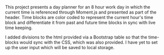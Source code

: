 This project presents a day planner for an 8 hour work day in which the current time is referenced through Moment.js and presented as part of the header.  Time blocks are color coded to represent the current hour's time block and differentiate it from past and future time blocks in sync with live time keeping.

I added divisions to the html provided via a Bootstrap table so that the time-blocks would sync with the CSS, which was also provided.  I have yet to set up the user input which will be saved to local storage.